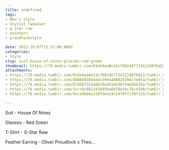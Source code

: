 ```yaml
---
title: undefined
tags:
- Men's style
- Stylist Takeover
- g star raw
- pointers
- proudlockstyle

date: 2013-10-07T13:37:00.000Z
categories:
- Style
slug: suit-house-of-nines-glasses-red-green
thumbnail: https://78.media.tumblr.com/01de9aa8e13c7602467734122d8fbd22/tumblr_muawioBcnG1rhrm24o1_540.jpg
attachments:
- https://78.media.tumblr.com/01de9aa8e13c7602467734122d8fbd22/tumblr_muawioBcnG1rhrm24o1_1280.jpg
- https://78.media.tumblr.com/40804938564dc59e4a00824194c7e8fa/tumblr_muawioBcnG1rhrm24o2_1280.jpg
- https://78.media.tumblr.com/67dd83324a0819ed5a42d87dab5bb33e/tumblr_muawioBcnG1rhrm24o3_1280.jpg
- https://78.media.tumblr.com/3ccc0c8812436056a6b7de3ec76c4188/tumblr_muawioBcnG1rhrm24o5_1280.jpg
- https://78.media.tumblr.com/deca56bba3185dee24c5470ffc59f129/tumblr_muawioBcnG1rhrm24o4_1280.jpg

---
```


Suit - House Of Nines 

  Glasses - Red Green 

  T-Shirt - G-Star Raw 

  Feather Earring - Oliver Proudlock x Theo...
